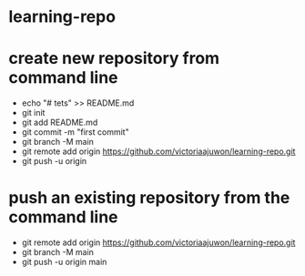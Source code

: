 # learning-repo
# create new repository from command line
- echo "# tets" >> README.md
- git init
- git add README.md
- git commit -m "first commit"
- git branch -M main
- git remote add origin https://github.com/victoriaajuwon/learning-repo.git
- git push -u origin <branchname>


# push an existing repository from the command line
- git remote add origin https://github.com/victoriaajuwon/learning-repo.git
- git branch -M main
- git push -u origin main
